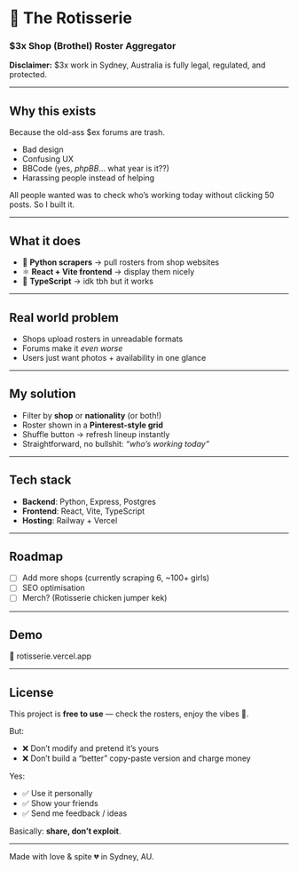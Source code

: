 # 🍗 The Rotisserie
### $3x Shop (Brothel) Roster Aggregator

**Disclaimer:** $3x work in Sydney, Australia is fully legal, regulated, and protected.  

---

## Why this exists
Because the old-ass $ex forums are trash.  
- Bad design  
- Confusing UX  
- BBCode (yes, *phpBB*… what year is it??)  
- Harassing people instead of helping  

All people wanted was to check who’s working today without clicking 50 posts. So I built it.  

---

## What it does
- 🐍 **Python scrapers** → pull rosters from shop websites  
- ⚛️ **React + Vite frontend** → display them nicely  
- 🤷 **TypeScript** → idk tbh but it works  

---

## Real world problem
- Shops upload rosters in unreadable formats  
- Forums make it *even worse*  
- Users just want photos + availability in one glance  

---

## My solution
- Filter by **shop** or **nationality** (or both!)  
- Roster shown in a **Pinterest-style grid**  
- Shuffle button → refresh lineup instantly  
- Straightforward, no bullshit: *“who’s working today”*  

---

## Tech stack
- **Backend**: Python, Express, Postgres  
- **Frontend**: React, Vite, TypeScript  
- **Hosting**: Railway + Vercel  

---

## Roadmap
- [ ] Add more shops (currently scraping 6, ~100+ girls)  
- [ ] SEO optimisation  
- [ ] Merch? (Rotisserie chicken jumper kek)  

---

## Demo
🚧 rotisserie.vercel.app

---

## License
This project is **free to use** — check the rosters, enjoy the vibes 🍗.  

But:  
- ❌ Don’t modify and pretend it’s yours  
- ❌ Don’t build a “better” copy-paste version and charge money  

Yes:  
- ✅ Use it personally  
- ✅ Show your friends  
- ✅ Send me feedback / ideas  

Basically: **share, don’t exploit**.

---

Made with love & spite 💔 in Sydney, AU.

